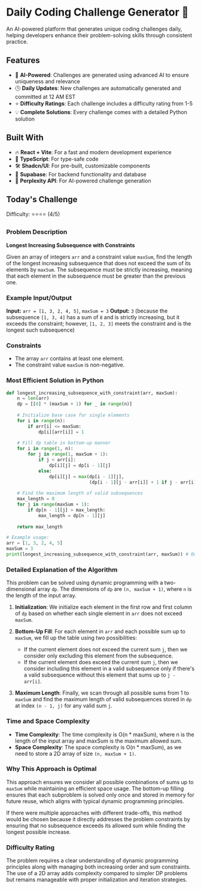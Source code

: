 # Daily Coding Challenge Generator 🚀

An AI-powered platform that generates unique coding challenges daily, helping developers enhance their problem-solving skills through consistent practice.

## Features

- 🤖 **AI-Powered**: Challenges are generated using advanced AI to ensure uniqueness and relevance
- 🕒 **Daily Updates**: New challenges are automatically generated and committed at 12 AM EST
- ⭐ **Difficulty Ratings**: Each challenge includes a difficulty rating from 1-5
- 💡 **Complete Solutions**: Every challenge comes with a detailed Python solution

## Built With

- 🔥 **React + Vite**: For a fast and modern development experience
- 🔷 **TypeScript**: For type-safe code
- 🛠️ **Shadcn/UI**: For pre-built, customizable components
- 🔌 **Supabase**: For backend functionality and database
- 🤖 **Perplexity API**: For AI-powered challenge generation

## Today's Challenge

Difficulty: ⭐⭐⭐⭐ (4/5)

### Problem Description

**Longest Increasing Subsequence with Constraints**

Given an array of integers `arr` and a constraint value `maxSum`, find the length of the longest increasing subsequence that does not exceed the sum of its elements by `maxSum`. The subsequence must be strictly increasing, meaning that each element in the subsequence must be greater than the previous one.

### Example Input/Output

**Input:** `arr = [1, 3, 2, 4, 5]`, `maxSum = 3`
**Output:** `3` (because the subsequence `[1, 3, 4]` has a sum of `8` and is strictly increasing, but it exceeds the constraint; however, `[1, 2, 3]` meets the constraint and is the longest such subsequence)

### Constraints

- The array `arr` contains at least one element.
- The constraint value `maxSum` is non-negative.

### Most Efficient Solution in Python

```python
def longest_increasing_subsequence_with_constraint(arr, maxSum):
    n = len(arr)
    dp = [[0] * (maxSum + 1) for _ in range(n)]
    
    # Initialize base case for single elements
    for i in range(n):
        if arr[i] <= maxSum:
            dp[i][arr[i]] = 1
    
    # Fill dp table in bottom-up manner
    for i in range(1, n):
        for j in range(1, maxSum + 1):
            if j < arr[i]:
                dp[i][j] = dp[i - 1][j]
            else:
                dp[i][j] = max(dp[i - 1][j], 
                               (dp[i - 1][j - arr[i]] + 1 if j - arr[i] >= 0 else 0))
    
    # Find the maximum length of valid subsequences
    max_length = 0
    for j in range(maxSum + 1):
        if dp[n - 1][j] > max_length:
            max_length = dp[n - 1][j]
    
    return max_length

# Example usage:
arr = [1, 3, 2, 4, 5]
maxSum = 3
print(longest_increasing_subsequence_with_constraint(arr, maxSum)) # Output: 3
```

### Detailed Explanation of the Algorithm

This problem can be solved using dynamic programming with a two-dimensional array `dp`. The dimensions of `dp` are `(n, maxSum + 1)`, where `n` is the length of the input array.

1. **Initialization**: We initialize each element in the first row and first column of `dp` based on whether each single element in `arr` does not exceed `maxSum`.
   
2. **Bottom-Up Fill**: For each element in `arr` and each possible sum up to `maxSum`, we fill up the table using two possibilities:
   - If the current element does not exceed the current sum `j`, then we consider only excluding this element from the subsequence.
   - If the current element does exceed the current sum `j`, then we consider including this element in a valid subsequence only if there's a valid subsequence without this element that sums up to `j - arr[i]`.

3. **Maximum Length**: Finally, we scan through all possible sums from 1 to `maxSum` and find the maximum length of valid subsequences stored in `dp` at index `(n - 1, j)` for any valid sum `j`.

### Time and Space Complexity

- **Time Complexity**: The time complexity is O(n * maxSum), where n is the length of the input array and maxSum is the maximum allowed sum.
- **Space Complexity**: The space complexity is O(n * maxSum), as we need to store a 2D array of size `(n, maxSum + 1)`.

### Why This Approach is Optimal

This approach ensures we consider all possible combinations of sums up to `maxSum` while maintaining an efficient space usage. The bottom-up filling ensures that each subproblem is solved only once and stored in memory for future reuse, which aligns with typical dynamic programming principles.

If there were multiple approaches with different trade-offs, this method would be chosen because it directly addresses the problem constraints by ensuring that no subsequence exceeds its allowed sum while finding the longest possible increase. 

### Difficulty Rating

The problem requires a clear understanding of dynamic programming principles along with managing both increasing order and sum constraints. The use of a 2D array adds complexity compared to simpler DP problems but remains manageable with proper initialization and iteration strategies.